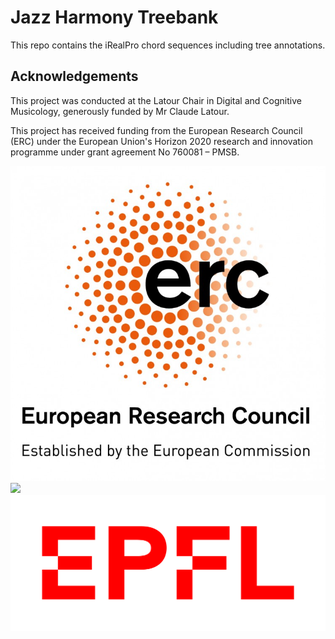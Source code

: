 # Jazz Harmony Treebank

This repo contains the iRealPro chord sequences including tree annotations.


## Acknowledgements

This project was conducted at the Latour Chair in Digital and Cognitive Musicology, generously funded by Mr Claude Latour.

This project has received funding from the European Research Council (ERC) under the European Union's Horizon 2020 research and innovation programme under grant agreement No 760081 – PMSB.

![](images/erc-logo.jpg?raw=true)
![](images/eu-flag.png?raw=true)
![](images/epfl-logo.png?raw=true)
